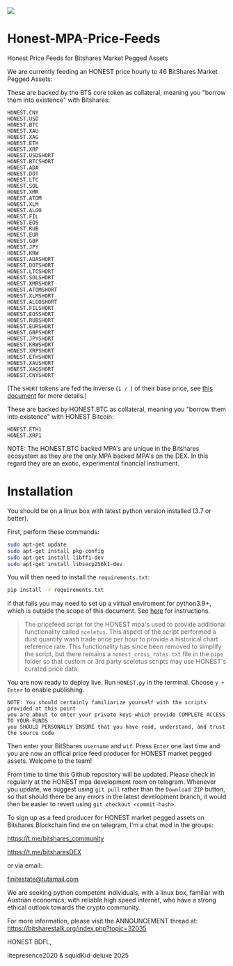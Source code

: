 <img src="https://github.com/litepresence/Honest-MPA-Price-Feeds/blob/master/docs/Screenshot.png">	


# Honest-MPA-Price-Feeds
Honest Price Feeds for Bitshares Market Pegged Assets

We are currently feeding an HONEST price hourly to 46 BitShares Market Pegged Assets: 

These are backed by the BTS core token as collateral, meaning you "borrow them into existence" with Bitshares:

    HONEST.CNY
    HONEST.USD
    HONEST.BTC
    HONEST.XAU
    HONEST.XAG
    HONEST.ETH
    HONEST.XRP
    HONEST.USDSHORT
    HONEST.BTCSHORT
    HONEST.ADA
    HONEST.DOT
    HONEST.LTC
    HONEST.SOL
    HONEST.XMR
    HONEST.ATOM
    HONEST.XLM
    HONEST.ALGO
    HONEST.FIL
    HONEST.EOS
    HONEST.RUB
    HONEST.EUR
    HONEST.GBP
    HONEST.JPY
    HONEST.KRW
    HONEST.ADASHORT
    HONEST.DOTSHORT
    HONEST.LTCSHORT
    HONEST.SOLSHORT
    HONEST.XMRSHORT
    HONEST.ATOMSHORT
    HONEST.XLMSHORT
    HONEST.ALGOSHORT
    HONEST.FILSHORT
    HONEST.EOSSHORT
    HONEST.RUBSHORT
    HONEST.EURSHORT
    HONEST.GBPSHORT
    HONEST.JPYSHORT
    HONEST.KRWSHORT
    HONEST.XRPSHORT
    HONEST.ETHSHORT
    HONEST.XAUSHORT
    HONEST.XAGSHORT
    HONEST.CNYSHORT

(The `SHORT` tokens are fed the inverse (`1 / `) of their base price, see [this document](short_tokens.md) for more details.)

These are backed by HONEST.BTC as collateral, meaning you "borrow them into existence" with HONEST Bitcoin:

    HONEST.ETH1
    HONEST.XRP1

NOTE: The HONEST.BTC backed MPA's are unique in the Bitshares ecosystem as they are the only MPA backed MPA's on the DEX.   In this regard they are an exotic, experimental financial instrument. 

# Installation
You should be on a linux box with latest python version installed (3.7 or better).

First, perform these commands:

```bash
sudo apt-get update
sudo apt-get install pkg-config
sudo apt-get install libffi-dev
sudo apt-get install libsecp256k1-dev
```
You will then need to install the `requirements.txt`:

```bash
pip install -r requirements.txt
```

If that fails you may need to set up a virtual enviroment for python3.9+, which is outside the scope of this document.  See [here](https://realpython.com/python-virtual-environments-a-primer/) for instructions.


> The pricefeed script for the HONEST mpa's used to provide additional functionality called `sceletus`.  This aspect of the script performed a dust quantity wash trade once per hour to provide a historical chart reference rate.   This functionality has since been removed to simplify the script, but there remains a `honest_cross_rates.txt` file in the `pipe` folder so that custom or 3rd party sceletus scripts may use HONEST's curated price data.


You are now ready to deploy live.   Run `HONEST.py` in the terminal.  Choose `y + Enter` to enable publishing.  

    NOTE: You should certainly familiarize yourself with the scripts provided at this point
    you are about to enter your private keys which provide COMPLETE ACCESS TO YOUR FUNDS
    you SHOULD PERSONALLY ENSURE that you have read, understand, and trust the source code

Then enter your BitShares `username` and `wif`.   Press `Enter` one last time and you are now an offical price feed producer for HONEST market pegged assets.   Welcome to the team!

From time to time this Github repository will be updated.  Please check in regularly at the HONEST mpa development room on telegram.  Whenever you update, we suggest using `git pull` rather than the `Download ZIP` button, so that should there be any errors in the latest development branch, it would then be easier to revert using `git checkout <commit-hash>`.


To sign up as a feed producer for HONEST market pegged assets on Bitshares Blockchain find me on telegram, I'm a chat mod in the groups:

https://t.me/bitshares_community

https://t.me/bitsharesDEX

or via email:

finitestate@tutamail.com

We are seeking python competent individuals, with a linux box, familiar with Austrian economics, with reliable high speed internet, who have a strong ethical outlook towards the crypto community. 

For more information, please visit the ANNOUNCEMENT thread at: https://bitsharestalk.org/index.php?topic=32035


HONEST BDFL,

litepresence2020 & squidKid-deluxe 2025
